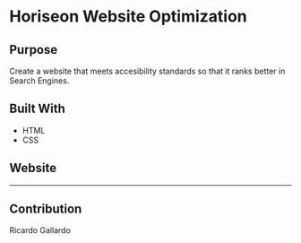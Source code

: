 # Horiseon Website Optimization

## Purpose
Create a website that meets accesibility standards so that it ranks better in Search Engines. 

## Built With
* HTML
* CSS

## Website
---

## Contribution
Ricardo Gallardo 